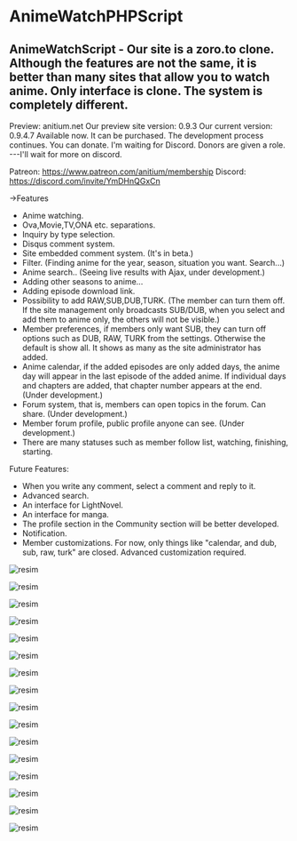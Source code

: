 # AnimeWatchPHPScript
AnimeWatchScript  - Our site is a zoro.to clone. Although the features are not the same, it is better than many sites that allow you to watch anime. Only interface is clone. The system is completely different.
---
Preview: anitium.net
Our preview site version: 0.9.3
Our current version: 0.9.4.7
Available now. It can be purchased. The development process continues. You can donate. I'm waiting for Discord. Donors are given a role.
---I'll wait for more on discord.


Patreon: https://www.patreon.com/anitium/membership
Discord: https://discord.com/invite/YmDHnQGxCn


->Features
- Anime watching.
- Ova,Movie,TV,ONA etc. separations.
- Inquiry by type selection.
- Disqus comment system.
- Site embedded comment system. (It's in beta.)
- Filter. (Finding anime for the year, season, situation you want. Search...)
- Anime search.. (Seeing live results with Ajax, under development.)
- Adding other seasons to anime...
- Adding episode download link.
- Possibility to add RAW,SUB,DUB,TURK. (The member can turn them off. If the site management only broadcasts SUB/DUB, when you select and add them to anime only, the others will not be visible.)
- Member preferences, if members only want SUB, they can turn off options such as DUB, RAW, TURK from the settings. Otherwise the default is show all. It shows as many as the site administrator has added.
- Anime calendar, if the added episodes are only added days, the anime day will appear in the last episode of the added anime. If individual days and chapters are added, that chapter number appears at the end. (Under development.)
- Forum system, that is, members can open topics in the forum. Can share. (Under development.)
- Member forum profile, public profile anyone can see. (Under development.)
- There are many statuses such as member follow list, watching, finishing, starting.


Future Features:
- When you write any comment, select a comment and reply to it.
- Advanced search.
- An interface for LightNovel.
- An interface for manga.
- The profile section in the Community section will be better developed.
- Notification.
- Member customizations. For now, only things like "calendar, and dub, sub, raw, turk" are closed. Advanced customization required.



![resim](https://github.com/qorenx/AnitiumNet/assets/101888025/0613dfbd-9d5c-4705-9bbb-0b40fe0d706c)

![resim](https://github.com/qorenx/AnitiumNet/assets/101888025/57d5a27c-78ba-46d3-a969-66b4577cadd2)

![resim](https://github.com/qorenx/AnitiumNet/assets/101888025/c163fafc-faa2-43a8-9700-9c490eeca79c)

![resim](https://github.com/qorenx/AnitiumNet/assets/101888025/e5ce9bda-3024-4d13-b1d8-8f6a59f73e0f)

![resim](https://github.com/qorenx/AnitiumNet/assets/101888025/58d39f4b-1634-4254-92cc-fc7337da1bad)

![resim](https://github.com/qorenx/AnitiumNet/assets/101888025/d1ac3494-3220-463b-868c-81495346739f)

![resim](https://github.com/qorenx/AnitiumNet/assets/101888025/63bd25b0-295b-4dc7-955d-385761467ca0)

![resim](https://github.com/qorenx/AnitiumNet/assets/101888025/65cb9b42-047b-4695-88fc-12f868c02a24)

![resim](https://github.com/qorenx/AnitiumNet/assets/101888025/b9af0519-f62f-4aa0-9f34-6acc7a16dd06)

![resim](https://github.com/qorenx/AnitiumNet/assets/101888025/a363d4ea-7dee-44af-a894-3a2dfbf9a7c6)

![resim](https://github.com/qorenx/AnitiumNet/assets/101888025/20520a7b-f0e3-4336-969c-db997d6eb353)

![resim](https://github.com/qorenx/AnitiumNet/assets/101888025/a0966abb-bb84-4d53-97a7-019172a49995)

![resim](https://github.com/qorenx/AnitiumNet/assets/101888025/efaad8cd-a4db-4ac5-9e4d-05db20c242e3)

![resim](https://github.com/qorenx/AnitiumNet/assets/101888025/e849830f-2022-44a8-abbc-9f99610d6ce0)

![resim](https://github.com/qorenx/AnitiumNet/assets/101888025/7528cad6-d63e-40db-8b3a-59ccfdb82c01)

![resim](https://github.com/qorenx/AnitiumNet/assets/101888025/e7c6308d-bfd1-41bc-9d82-afc9312f4ee3)


